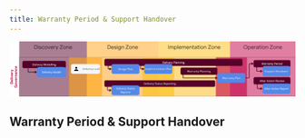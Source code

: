 ```yaml
---
title: Warranty Period & Support Handover
---
```


![Warranty Period & Support Handover](../delivery-governance.png)

## Warranty Period & Support Handover